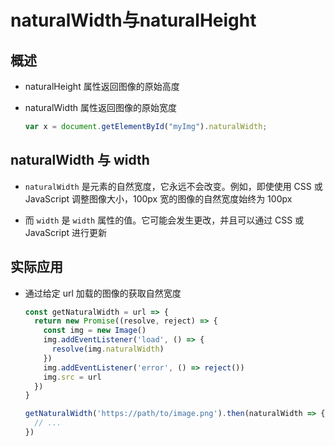 # naturalWidth与naturalHeight

## 概述

+ naturalHeight 属性返回图像的原始高度

+ naturalWidth 属性返回图像的原始宽度

  ```js
  var x = document.getElementById("myImg").naturalWidth;
  ```

## naturalWidth 与 width

+ `naturalWidth` 是元素的自然宽度，它永远不会改变。例如，即使使用 CSS 或 JavaScript 调整图像大小，100px 宽的图像的自然宽度始终为 100px

+ 而 `width` 是 `width` 属性的值。它可能会发生更改，并且可以通过 CSS 或 JavaScript 进行更新

## 实际应用

+ 通过给定 url 加载的图像的获取自然宽度

  ```js
  const getNaturalWidth = url => {
    return new Promise((resolve, reject) => {
      const img = new Image()
      img.addEventListener('load', () => {
        resolve(img.naturalWidth)
      })
      img.addEventListener('error', () => reject())
      img.src = url
    })
  }

  getNaturalWidth('https://path/to/image.png').then(naturalWidth => {
    // ...
  })
  ```
